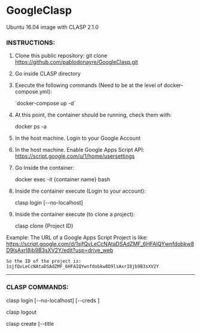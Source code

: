# GoogleClasp
Ubuntu 16.04 image with CLASP 2.1.0


### INSTRUCTIONS:

1) Clone this public repository: git clone https://github.com/pablodonayre/GoogleClasp.git

2) Go inside CLASP directory

3) Execute the following commands (Need to be at the level of docker-compose.yml):

    ´docker-compose up -d´

4) At this point, the container should be running, check them with: 

    docker ps -a

5) In the host machine. Login to your Google Account

6) In the host machine. Enable Google Apps Script API: https://script.google.com/u/1/home/usersettings

7) Go Inside the container: 

    docker exec -it {container name} bash

8) Inside the container execute (Login to your account): 

    clasp login [--no-localhost]

9) Inside the container execute (to clone a project): 

    clasp clone {Project ID}

Example:
    The URL of a Google Apps Script Project is like:
    https://script.google.com/d/1sjfQvLeCcNAtaDSAdZMF_6HFAIQYwnfdobkw8D9lsAxrI8jb9B3sXV2Y/edit?usp=drive_web

    So the ID of the project is:
    1sjfQvLeCcNAtaDSAdZMF_6HFAIQYwnfdobkw8D9lsAxrI8jb9B3sXV2Y

------------------------------------------------------------------------------------------------
### CLASP COMMANDS:

clasp login [--no-localhost] [--creds <file>]

clasp logout

clasp create [--title <title>] [--type <type>] [--rootDir <dir>] [--parentId <id>]

clasp clone <scriptId | scriptURL> [versionNumber] [--rootDir <dir>]

clasp pull [--versionNumber]

clasp push [--watch] [--force]

clasp status [--json]

clasp open [scriptId] [--webapp] [--creds]

clasp deployments

clasp deploy [--versionNumber <version>] [--description <description>] [--deploymentId <id>]

clasp undeploy [deploymentId] [--all]

clasp version [description]

clasp versions

clasp list
